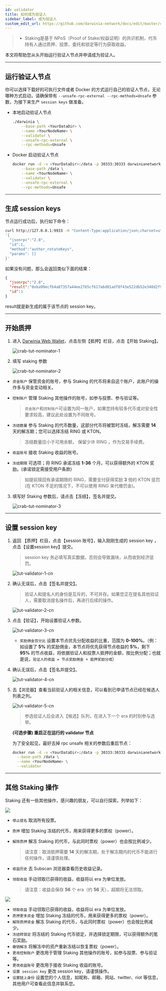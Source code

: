 ```yaml
---
id: validator
title: 如何成为验证人
sidebar_label: 成为验证人
custom_edit_url: https://github.com/darwinia-network/docs/edit/master/content/zh-CN/crab-tut-validator.md
---
```

> - Staking是基于 NPoS（Proof of Stake/权益证明）的共识机制，代币持有人通过质押、投票、委托和锁定等行为获取收益。

本文将帮助您从头开始运行验证人节点并申请成为验证人。

<hr />

## 运行验证人节点

你可以选择下载好的可执行文件或者 Docker 的方式运行自己的验证人节点，无论哪种方式启动，请确保带有 `--unsafe-rpc-external --rpc-methods=Unsafe`
参数，为接下来生产 `session keys` 做准备。

- 本地启动验证人节点
  
  ```sh
  ./darwinia \
      --base-path <YourDataDir> \
      --name <YourNodeName> \
      --validator \
      --unsafe-rpc-external \
      --rpc-methods=Unsafe
	```

- Docker 启动验证人节点
  
  ```bash
  docker run -d -v <YourDataDir>:/data -p 30333:30333 darwinianetwork/darwinia:v0.7.0 \
	  --base-path /data \
  	  --name <YourNodeName> \
      --validator \
  	  --unsafe-rpc-external \
  	  --rpc-methods=Unsafe
	```

<hr />

## 生成 session keys

节点运行成功后，执行如下命令：

```sh
curl http://127.0.0.1:9933 -H "Content-Type:application/json;charset=utf-8" -d \
'{
  "jsonrpc":"2.0",
  "id":1,
  "method":"author_rotateKeys",
  "params": []
}'
```

如果没有问题，那么会返回类似下面的结果：

```json
{
  "jsonrpc":"2.0",
  "result":"0xba99ecfb4a87357a44ee2765cf617a6d81adf8f43e522db52e348d2f9d45ccde12d53d562e14bb18522fbc3032b786f44b2b92240f4756386d4baec68bbfb882bbabcce1440c84d7f5b67c8ecb956345100d5dbd07adfeba3d9482f95d9dec6c68d085323e61590f850c38244dd2c2bc4055548d9edfd0471f47da7667c17fe8",
  "id":1
}
```

result就是新生成的属于该节点的 session key。

<hr />

## 开始质押

1. 进入 [Darwinia Web Wallet](https://apps.darwinia.network)，点击左侧【抵押】栏目，点击【开始 Staking】。
   
   ![crab-tut-nominator-1](assets/crab-tut-nominator-1.png)


2. 填写 staking 参数
   
   ![crab-tut-nominator-2](assets/crab-tut-nominator-2.png)
   
  - `资金账户` 保管资金的账号，参与 Staking 的代币将来自这个账户，此账户的操作多与资金变动相关。
  - `控制账户` 管理 Staking 其他操作的账号，如参与投票、参与验证等。
  
     > `资金账户`和`控制账户`可设置为同一账户，如果您持有较多代币或对安全性要求较高，建议此处设置为不同账号。  
  
  - `冻结数量` 参与 Staking 的代币数量，这部分代币将被暂时冻结，解冻需要 **14** 天的解冻期；您可以选择冻结 RING 或 KTON。
     
	 > 冻结数量应小于可用余额， 保留少许 RING ，作为交易手续费。
  
  - `收益账号` 接收 Staking 收益的账号。
  - `冻结期限` 可选项；将 RING 承诺冻结 **1-36** 个月，可以获得额外的 KTON 奖励。(承诺锁定需接受用户条款)
  
     > 如提前赎回有承诺期限的 RING，需要支付获得奖励 **3** 倍的 KTON 惩罚 (在 KTON 不足的情况下，不可以使用 RING 来代缴罚金)。

3. 填写好 Staking 参数后，请点击【冻结】，签名并提交。
   
   ![crab-tut-nominator-3](assets/crab-tut-nominator-3.png)


<hr />

## 设置 session key

1. 返回 【质押】栏目，点击【session 账号】，输入刚刚生成的 session key ，点击【设置session key】提交。
  
   > session key 务必填写真实数据，否则会导致漏块，从而收到经济惩罚。
   
   ![tut-validator-1-cn](assets/tut-validator-1-cn.png)

2. 确认无误后，点击【签名并提交】。
   
   > 验证人和提名人的身份是互斥的，不可并存。如果您正在提名其他验证人，需要取消提名操作后，再进行后续的操作。
   
   ![tut-validator-2-cn](assets/tut-validator-2-cn.png)


3. 点击【验证】，开始设置验证人参数。
   
   ![tut-validator-3-cn](assets/tut-validator-3-cn.png)
   
   - `奖励佣金百分比` 设置本节点优先分配收益的比重，范围为 **0-100%**。（例：如设置了 **5%** 的奖励佣金，本节点将优先获得节点收益的 **5%**，剩下 **95%** 的节点收益，将依据验证人和投票人抵押的金额，按比例分配；也就是说，`验证人的收益 = 节点奖励佣金 + 抵押奖励分成`）


4. 确认无误后，点击【签名并提交】。
   
   ![tut-validator-4-cn](assets/tut-validator-4-cn.png)

5. 去【浏览器】查看当前验证人的相关信息，可以看到已申请节点已经在候选人列表之列。
   
   ![tut-validator-5-cn](assets/tut-validator-5-cn.png)
   
     > 参选验证人后会进入【候选】队列，在进入下一个 era 的时刻参与选举。
   
   **(可选步骤) 重启正在运行的 validator 节点**
   
   为了安全起见，最好去掉 rpc unsafe 相关的参数后重启节点：
   
   ```bash
   docker run -d -v <YourDataDir>:/data -p 30333:30333 darwinianetwork/darwinia:v0.7.0 \
     --base-path /data \
     --name <YourNodeName> \
   	 --validator
   ```

<hr />

## 其他 Staking 操作

Staking 还有一些其他操作，感兴趣的朋友，可以自行探索，列举如下：

![](assets/wiki-tut-validator-6-cn.png)

- `停止提名` 取消所有投票。
- `质押`  增加 Staking 冻结的代币，用来获得更多的票权（power）。
- `解除质押` 解冻 Staking 的代币，与此同时票权（power）也会按比例减少。

  > 请注意：取消抵押需要 **14** 天的解冻期，处于解冻期内的代币不能进行任何操作，请谨慎处理。

- `收益历史` 去 Subscan 浏览器查看历史收益记录。
- `领取收益` 手动领取已获得的收益，收益将以 era 为单位发放。

  > 请注意：收益会保存 **56** 个 era（约 **56** 天），超期将无法领取。
  
![](assets/wiki-tut-validator-7-cn.png)

- `领取收益` 手动领取已获得的收益，收益将以 era 为单位发放。
- `质押更多资金` 增加 Staking 冻结的代币，用来获得更多的票权（power）。
- `解除质押资金` 解冻 Staking 的代币，与此同时票权（power）也会按比例减少。
- `冻结转锁定` 将冻结的 Staking 代币锁定，并选择锁定期限，可以获得额外的氪石奖励。
- `撤销解冻` 将解冻中的资产重新冻结以恢复票权（power）。
- `更改控制账户` 更改用于管理 Staking 其他操作的账号，如参与投票、参与验证等。
- `更改收益账号` 更改用于接收 Staking 收益的账号。
- `设置 session key` 更改 session key，请谨慎操作。
- `设置链上身份` 设置您的个人信息，如昵称、邮箱、网站、twitter、riot 等信息，其他用户可查看此信息并联系您。
